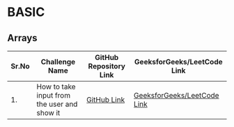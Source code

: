 # BASIC

## Arrays

| Sr.No | Challenge Name | GitHub Repository Link | GeeksforGeeks/LeetCode Link |
|-------|-----------------|------------------------|-----------------------------|
| 1.    | How to take input from the user and show it | [GitHub Link](your_repo_link) | [GeeksforGeeks/LeetCode Link](challenge_link) |
